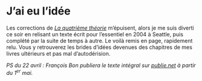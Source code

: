 # J’ai eu l’idée

Les corrections de [*La quatrième théorie*](https://tcrouzet.com/la-quatrieme-theorie/) m’épuisent, alors je me suis diverti ce soir en relisant un texte écrit pour l’essentiel en 2004 à Seattle, puis complété par la suite de temps à autre. Le voilà remis en page, rapidement relu. Vous y retrouverez les brides d’idées devenues des chapitres de mes livres ultérieurs et pas mal d’autodérision.

*PS du 22 avril : François Bon publiera le texte intégral sur [publie.net](http://www.publie.net) à partir du 1<sup>er</sup> mai.*